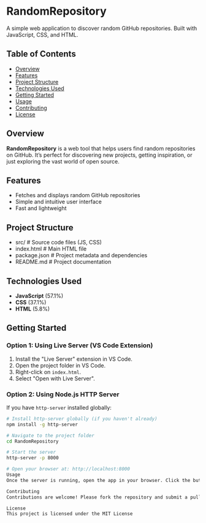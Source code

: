 # RandomRepository

A simple web application to discover random GitHub repositories. Built with JavaScript, CSS, and HTML.

## Table of Contents

- [Overview](#overview)
- [Features](#features)
- [Project Structure](#project-structure)
- [Technologies Used](#technologies-used)
- [Getting Started](#getting-started)
- [Usage](#usage)
- [Contributing](#contributing)
- [License](#license)

## Overview

**RandomRepository** is a web tool that helps users find random repositories on GitHub. It’s perfect for discovering new projects, getting inspiration, or just exploring the vast world of open source.

## Features

- Fetches and displays random GitHub repositories
- Simple and intuitive user interface
- Fast and lightweight

## Project Structure
- src/ # Source code files (JS, CSS)
- index.html # Main HTML file
- package.json # Project metadata and dependencies
- README.md # Project documentation


## Technologies Used

- **JavaScript** (57.1%)
- **CSS** (37.1%)
- **HTML** (5.8%)

## Getting Started

### Option 1: Using Live Server (VS Code Extension)

1. Install the "Live Server" extension in VS Code.
2. Open the project folder in VS Code.
3. Right-click on `index.html`.
4. Select "Open with Live Server".

### Option 2: Using Node.js HTTP Server

If you have `http-server` installed globally:

```bash
# Install http-server globally (if you haven't already)
npm install -g http-server

# Navigate to the project folder
cd RandomRepository

# Start the server
http-server -p 8000

# Open your browser at: http://localhost:8000
Usage
Once the server is running, open the app in your browser. Click the button to fetch and view a random GitHub repository!

Contributing
Contributions are welcome! Please fork the repository and submit a pull request for any improvements or bug fixes.

License
This project is licensed under the MIT License
